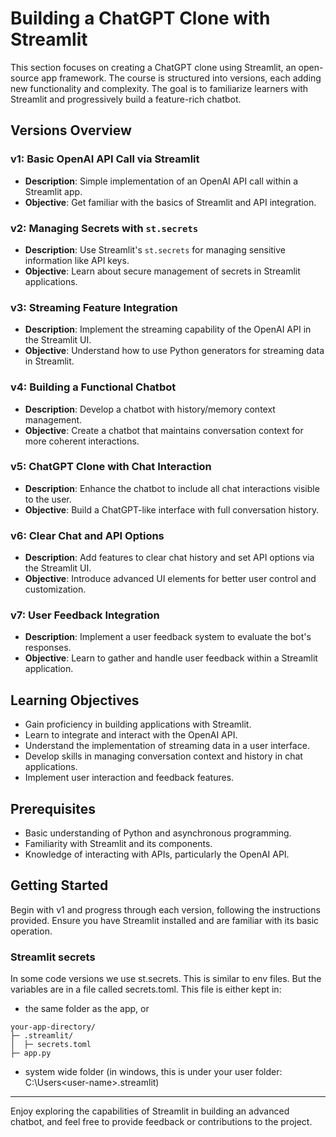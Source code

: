# Building a ChatGPT Clone with Streamlit

This section focuses on creating a ChatGPT clone using Streamlit, an open-source app framework. The course is structured into versions, each adding new functionality and complexity. The goal is to familiarize learners with Streamlit and progressively build a feature-rich chatbot.

## Versions Overview

### v1: Basic OpenAI API Call via Streamlit
- **Description**: Simple implementation of an OpenAI API call within a Streamlit app.
- **Objective**: Get familiar with the basics of Streamlit and API integration.

### v2: Managing Secrets with `st.secrets`
- **Description**: Use Streamlit's `st.secrets` for managing sensitive information like API keys.
- **Objective**: Learn about secure management of secrets in Streamlit applications.

### v3: Streaming Feature Integration
- **Description**: Implement the streaming capability of the OpenAI API in the Streamlit UI.
- **Objective**: Understand how to use Python generators for streaming data in Streamlit.

### v4: Building a Functional Chatbot
- **Description**: Develop a chatbot with history/memory context management.
- **Objective**: Create a chatbot that maintains conversation context for more coherent interactions.

### v5: ChatGPT Clone with Chat Interaction
- **Description**: Enhance the chatbot to include all chat interactions visible to the user.
- **Objective**: Build a ChatGPT-like interface with full conversation history.

### v6: Clear Chat and API Options
- **Description**: Add features to clear chat history and set API options via the Streamlit UI.
- **Objective**: Introduce advanced UI elements for better user control and customization.

### v7: User Feedback Integration
- **Description**: Implement a user feedback system to evaluate the bot's responses.
- **Objective**: Learn to gather and handle user feedback within a Streamlit application.

## Learning Objectives
- Gain proficiency in building applications with Streamlit.
- Learn to integrate and interact with the OpenAI API.
- Understand the implementation of streaming data in a user interface.
- Develop skills in managing conversation context and history in chat applications.
- Implement user interaction and feedback features.

## Prerequisites
- Basic understanding of Python and asynchronous programming.
- Familiarity with Streamlit and its components.
- Knowledge of interacting with APIs, particularly the OpenAI API.

## Getting Started
Begin with v1 and progress through each version, following the instructions provided. Ensure you have Streamlit installed and are familiar with its basic operation. 

### Streamlit secrets
In some code versions we use st.secrets. This is similar to env files. But the variables are in a file called secrets.toml. This file is either kept in:
- the same folder as the app, or 
```
your-app-directory/
├─ .streamlit/
│  ├─ secrets.toml
├─ app.py
```
- system wide folder (in windows, this is under your user folder: C:\Users\<user-name>\.streamlit)

---

Enjoy exploring the capabilities of Streamlit in building an advanced chatbot, and feel free to provide feedback or contributions to the project.
